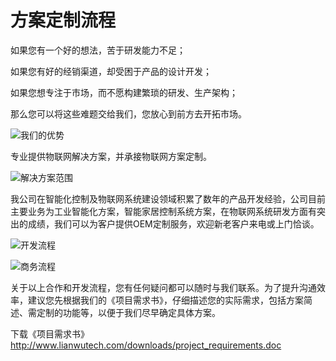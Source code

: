 方案定制流程
==

如果您有一个好的想法，苦于研发能力不足；

如果您有好的经销渠道，却受困于产品的设计开发；

如果您想专注于市场，而不愿构建繁琐的研发、生产架构；

那么您可以将这些难题交给我们，您放心到前方去开拓市场。

![我们的优势](advantage.png)

专业提供物联网解决方案，并承接物联网方案定制。

![解决方案范围](solutions.png)

我公司在智能化控制及物联网系统建设领域积累了数年的产品开发经验，公司目前主要业务为工业智能化方案，智能家居控制系统方案，在物联网系统研发方面有突出的成绩，我们可以为客户提供OEM定制服务，欢迎新老客户来电或上门恰谈。

![开发流程](develop_flow.png)


![商务流程](business_flow.png)
 
 
关于以上合作和开发流程，您有任何疑问都可以随时与我们联系。为了提升沟通效率，建议您先根据我们的《项目需求书》，仔细描述您的实际需求，包括方案简述、需定制的功能等，以便于我们尽早确定具体方案。

下载《项目需求书》<http://www.lianwutech.com/downloads/project_requirements.doc>